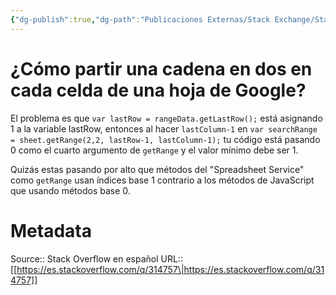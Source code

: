 ```yaml
---
{"dg-publish":true,"dg-path":"Publicaciones Externas/Stack Exchange/Stack Overflow en español/es.stackoverflow.com-314757.md","permalink":"/publicaciones-externas/stack-exchange/stack-overflow-en-espanol/es-stackoverflow-com-314757/","title":"¿Cómo partir una cadena en dos en cada celda de una hoja de Google?","hide":true,"noteIcon":"default","created":"2024-04-03T12:49:10.417-06:00","updated":"2024-04-05T16:43:56.369-06:00"}
---
```


# ¿Cómo partir una cadena en dos en cada celda de una hoja de Google?

El problema es que `var lastRow = rangeData.getLastRow();` está asignando 1 a la variable lastRow, entonces al hacer `lastColumn-1` en `var searchRange = sheet.getRange(2,2, lastRow-1, lastColumn-1);` tu código está pasando 0 como el cuarto argumento de `getRange` y el valor mínimo debe ser 1.

Quizás estas pasando por alto que métodos del "Spreadsheet Service" como `getRange` usan índices base 1 contrario  a los métodos de JavaScript que usando métodos base 0.



# Metadata
Source:: Stack Overflow en español
URL:: [[https://es.stackoverflow.com/q/314757\|https://es.stackoverflow.com/q/314757]]

